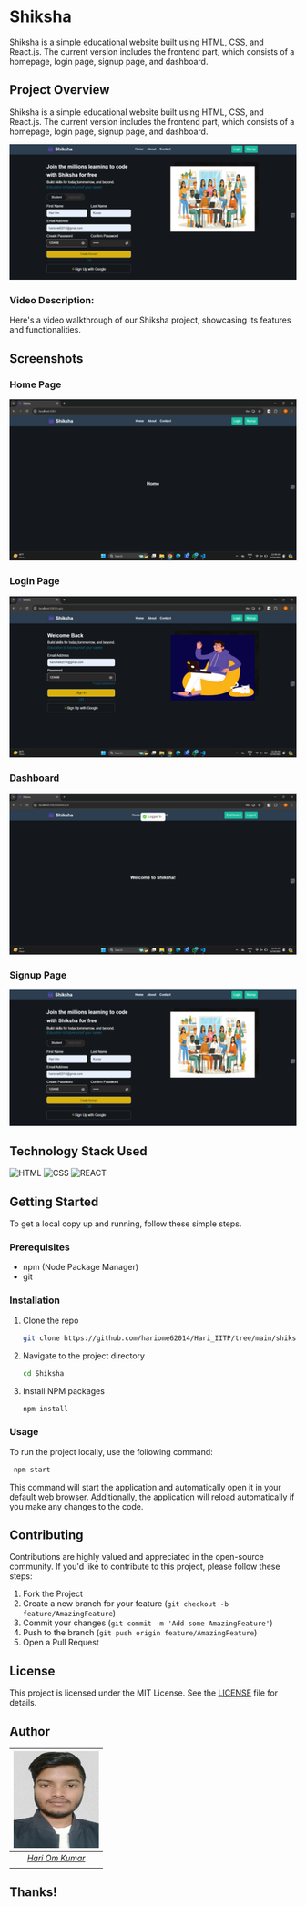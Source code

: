# Shiksha

Shiksha is a simple educational website built using HTML, CSS, and React.js. The current version includes the frontend part, which consists of a homepage, login page, signup page, and dashboard.



## Project Overview

Shiksha is a simple educational website built using HTML, CSS, and React.js. The current version includes the frontend part, which consists of a homepage, login page, signup page, and dashboard.

[![Watch the video](https://github.com/hariome62014/Hari_IITP/blob/main/shiksha/src/assets/Screenshot%202024-05-19%20123407.png)](https://youtu.be/vbbDUOP3uCc?si=-ZnQZ3EfQR7Qdkhc)

### Video Description:
Here's a video walkthrough of our Shiksha project, showcasing its features and functionalities.



## Screenshots
### Home Page
![Home Page](https://github.com/hariome62014/Hari_IITP/blob/main/shiksha/src/assets/Screenshot%202024-05-19%20114947.png)

### Login Page
![Login Page](https://github.com/hariome62014/Hari_IITP/blob/main/shiksha/src/assets/Screenshot%202024-05-19%20115046.png)

### Dashboard
![Dashboard](https://github.com/hariome62014/Hari_IITP/blob/main/shiksha/src/assets/Screenshot%202024-05-19%20115135.png)
### Signup Page
![Dashboard](https://github.com/hariome62014/Hari_IITP/blob/main/shiksha/src/assets/Screenshot%202024-05-19%20123407.png)

## Technology Stack Used

![HTML](https://img.shields.io/badge/frontend-html-orange.svg?logo=html5&style=flat-square) 
![CSS](https://img.shields.io/badge/frontend-css-yellowgreen.svg?logo=css3&style=flat-square)
![REACT](https://img.shields.io/badge/frontend-js-ff69b4.svg?logo=react&style=flat-square)

## Getting Started

To get a local copy up and running, follow these simple steps.

### Prerequisites

- npm (Node Package Manager)
- git

### Installation

1. Clone the repo
    ```sh
    git clone https://github.com/hariome62014/Hari_IITP/tree/main/shiksha
    ```
2. Navigate to the project directory
    ```sh
    cd Shiksha
    ```
3. Install NPM packages
    ```sh
    npm install
    ```
### Usage

To run the project locally, use the following command:
   ```sh
    npm start
   ```


This command will start the application and automatically open it in your default web browser. Additionally, the application will reload automatically if you make any changes to the code.

## Contributing

Contributions are highly valued and appreciated in the open-source community. If you'd like to contribute to this project, please follow these steps:

1. Fork the Project
2. Create a new branch for your feature (`git checkout -b feature/AmazingFeature`)
3. Commit your changes (`git commit -m 'Add some AmazingFeature'`)
4. Push to the branch (`git push origin feature/AmazingFeature`)
5. Open a Pull Request

## License

This project is licensed under the MIT License. See the [LICENSE](LICENSE) file for details.

## Author

|                                                                                         <a><img src="https://github.com/hariome62014/Hari_IITP/blob/main/shiksha/src/assets/Profile-Photo2-removebg-preview.jpg" width="150px " height="170px" /></a>                                                                                         |
| :------------------------------------------------------------------------------------------------------------------------------------------------------------------------------------------------------------------------------------------------------------------------------------------------------------------------------------------: |
|                                                                                                                                        *[Hari Om Kumar](https://)*                                                                                                                                        |
|  |


## Thanks!    

